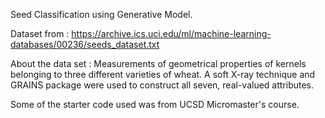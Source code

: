 Seed Classification using Generative Model.

Dataset from : https://archive.ics.uci.edu/ml/machine-learning-databases/00236/seeds_dataset.txt

About the data set : Measurements of geometrical properties of kernels belonging to three different varieties of wheat. 
A soft X-ray technique and GRAINS package were used to construct all seven, real-valued attributes.

Some of the starter code used was from UCSD Micromaster's course.
